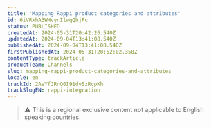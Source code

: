 ```yaml
---
title: 'Mapping Rappi product categories and attributes'
id: 6iVRkhA3WHvynIlwgQhjPc
status: PUBLISHED
createdAt: 2024-05-31T20:42:26.540Z
updatedAt: 2024-09-04T13:41:08.540Z
publishedAt: 2024-09-04T13:41:08.540Z
firstPublishedAt: 2024-05-31T20:52:02.358Z
contentType: trackArticle
productTeam: Channels
slug: mapping-rappi-product-categories-and-attributes
locale: en
trackId: 2AeYfJRnQ0I91dvSzRcpKh
trackSlugEN: rappi-integration
---
```


>⚠️ This is a regional exclusive content not applicable to 
> English speaking countries.
